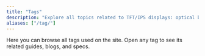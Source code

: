 ```yaml
---
title: "Tags"
description: "Explore all topics related to TFT/IPS displays: optical bonding, high brightness, MIPI-DSI, LVDS, eDP, touch, coatings, and more."
aliases: ["/tag/"]
---
```


Here you can browse all tags used on the site. Open any tag to see its related guides, blogs, and specs.